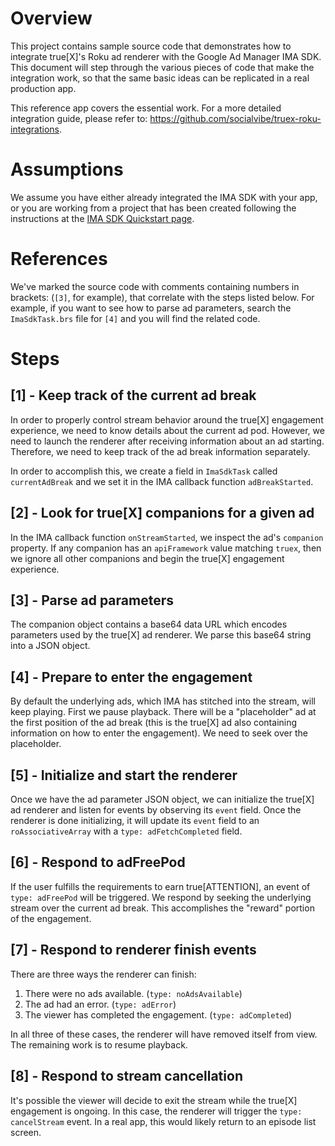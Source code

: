 # Overview

This project contains sample source code that demonstrates how to integrate true[X]'s Roku
ad renderer with the Google Ad Manager IMA SDK. This document will step through the
various pieces of code that make the integration work, so that the same basic ideas can
be replicated in a real production app.

This reference app covers the essential work. For a more detailed integration guide, please refer to: https://github.com/socialvibe/truex-roku-integrations.

# Assumptions

We assume you have either already integrated the IMA SDK with your app, or you are
working from a project that has been created following the instructions at the
[IMA SDK Quickstart page](https://developers.google.com/interactive-media-ads/docs/sdks/roku/quickstart).

# References

We've marked the source code with comments containing numbers in brackets: (`[3]`, for
example), that correlate with the steps listed below. For example, if you want to see how to parse ad
parameters, search the `ImaSdkTask.brs` file for `[4]` and you will find the related code.

# Steps

## [1] - Keep track of the current ad break

In order to properly control stream behavior around the true[X] engagement experience,
we need to know details about the current ad pod. However, we need to launch the renderer
after receiving information about an ad starting. Therefore, we need to keep track of the
ad break information separately.

In order to accomplish this, we create a field in `ImaSdkTask` called
`currentAdBreak` and we set it in the IMA callback function `adBreakStarted`.

## [2] - Look for true[X] companions for a given ad

In the IMA callback function `onStreamStarted`, we inspect the ad's `companion` property. If
any companion has an `apiFramework` value matching `truex`, then we ignore all other
companions and begin the true[X] engagement experience.

## [3] - Parse ad parameters

The companion object contains a base64 data URL which encodes parameters used
by the true[X] ad renderer. We parse this base64 string into a JSON object.

## [4] - Prepare to enter the engagement

By default the underlying ads, which IMA has stitched into the stream, will keep playing.
First we pause playback. There will be a "placeholder" ad at the
first position of the ad break (this is the true[X] ad also containing information on how to enter the engagement).
We need to seek over the placeholder.

## [5] - Initialize and start the renderer

Once we have the ad parameter JSON object, we can initialize the true[X] ad renderer and listen
for events by observing its `event` field. Once the renderer is done initializing, it will update
its `event` field to an `roAssociativeArray` with a `type: adFetchCompleted` field.

## [6] - Respond to adFreePod

If the user fulfills the requirements to earn true[ATTENTION], an event of `type: adFreePod`
will be triggered. We respond by seeking the underlying stream over the
current ad break. This accomplishes the "reward" portion of the engagement.

## [7] - Respond to renderer finish events

There are three ways the renderer can finish:

1. There were no ads available. (`type: noAdsAvailable`)
2. The ad had an error. (`type: adError`)
3. The viewer has completed the engagement. (`type: adCompleted`)

In all three of these cases, the renderer will have removed itself from view.
The remaining work is to resume playback.

## [8] - Respond to stream cancellation

It's possible the viewer will decide to exit the stream while the true[X] engagement
is ongoing. In this case, the renderer will trigger the `type: cancelStream` event.
In a real app, this would likely return to an episode list screen.
